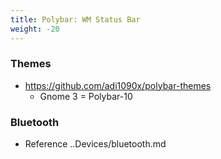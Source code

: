 ```yaml
---
title: Polybar: WM Status Bar
weight: -20
---
```


### Themes
- https://github.com/adi1090x/polybar-themes
    - Gnome 3 = Polybar-10

### Bluetooth
- Reference ..Devices/bluetooth.md
